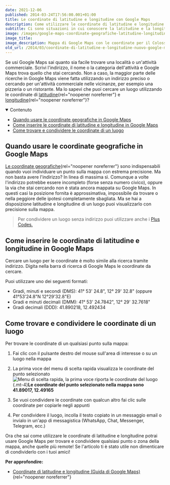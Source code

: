 ```yaml
---
date: 2021-12-06
published: 2014-03-24T17:56:00.001+01:00
title: Le coordinate di latitudine e longitudine con Google Maps
description: Come utilizzare le coordinate di latitudine e longitudine con Google Maps
subtitle: Ci sono situazioni in cui conoscere la latitudine e la longitudine di un luogo può fare la differenza. Vediamo alcune applicazioni pratiche.
image: /images/google-maps-coordinate-geografiche-latitudine-longitudine.png
image_title:
image_description: Mappa di Google Maps con le coordinate per il Colosseo
old_url: /2014/03/coordinate-di-latitudine-e-longitudine-nuovo-google-maps.html
---
```

Se usi Google Maps sai quanto sia facile trovare una località o un'attività commerciale. Scrivi l'indirizzo, il nome o la categoria dell'attività e Google Maps trova quello che stai cercando. Non a caso, la maggior parte delle ricerche in Google Maps viene fatta utilizzando un indirizzo preciso o cercando per un'attività commerciale nelle vicinanze, per esempio una pizzeria o un ristorante. Ma lo sapevi che puoi cercare un luogo utilizzando le coordinate di [latitudine](https://it.wikipedia.org/wiki/Latitudine){rel="noopener noreferrer"} e [longitudine](https://it.wikipedia.org/wiki/Longitudine){rel="noopener noreferrer"}?

<nav class="mt-8">
<details class="bg-gray-100 dark:bg-gray-800 text-sm lg:text-base p-4" open>
  <summary>Contenuto</summary>

- [Quando usare le coordinate geografiche in Google Maps](#quando-usare-le-coordinate-geografiche-in-google-maps)
- [Come inserire le coordinate di latitudine e longitudine in Google Maps](#come-inserire-le-coordinate-di-latitudine-e-longitudine-in-google-maps)
- [Come trovare e condividere le coordinate di un luogo](#come-trovare-e-condividere-le-coordinate-di-un-luogo)

</details>
</nav>

## Quando usare le coordinate geografiche in Google Maps

[Le coordinate geografiche](https://it.wikipedia.org/wiki/Coordinate_geografiche){rel="noopener noreferrer"} sono indispensabili quando vuoi individuare un punto sulla mappa con estrema precisione. Ma non basta avere l'indirizzo? In linea di massima sì. Comunque a volte l'indirizzo potrebbe essere incompleto (forse senza numero civico), oppure la via che stai cercando non è stata ancora mappata su Google Maps. In questi casi la posizione fornita è approssimativa, impossibile da trovare o nella peggiore delle ipotesi completamente sbagliata. Ma se hai a disposizione latitudine e longitudine di un luogo puoi visualizzarlo con precisione sulla mappa.

> Per condividere un luogo senza indirizzo puoi utilizzare anche i [Plus Codes.](/google-maps/tutorial/#come-trovare-un-luogo-usando-un-plus-code-in-google-maps%2C-google-earth-e-ricerca-google/)

## Come inserire le coordinate di latitudine e longitudine in Google Maps

Cercare un luogo per le coordinate è molto simile alla ricerca tramite indirizzo. Digita nella barra di ricerca di Google Maps le coordinate da cercare.

Puoi utilizzare uno dei seguenti formati:

- Gradi, minuti e secondi (DMS):  41° 53' 24.8", 12° 29' 32.8"  (oppure 41°53'24.8"N 12°29'32.8"E)
- Gradi e minuti decimali (DMM): 41° 53' 24.7842", 12° 29' 32.7618"
- Gradi decimali (DDD): 41.890218, 12.492434

## Come trovare e condividere le coordinate di un luogo

Per trovare le coordinate di un qualsiasi punto sulla mappa:

1. Fai clic con il pulsante destro del mouse sull'area di interesse o su un luogo nella mappa
2. La prima voce del menu di scelta rapida visualizza le coordinate del punto selezionato
![Menu di scelta rapida, la prima voce riporta le coordinate del luogo](/images/google-maps-trovare-coordinate-luogo.png 'La prima voce del menu di scelta rapida indica le coordinate del luogo selezionato'){.mt-4}**Le coordinate del punto selezionato nella mappa sono 41.89017, 12.49165**

3. Se vuoi condividere le coordinate con qualcun altro fai clic sulle coordinate per copiarle negli appunti
4. Per condividere il luogo, incolla il testo copiato in un messaggio email o invialo in un'app di messagistica (WhatsApp, Chat, Messenger, Telegram, ecc.)

Ora che sai come utilizzare le coordinate di latitudine e longitudine potrai usare Google Maps per trovare e condividere qualsiasi punto o zona della mappa, anche quelle più remote! Se l'articolo ti è stato utile non dimenticare di condividerlo con i tuoi amici!

**Per approfondire:**

- [Coordinate di latitudine e longitudine (Guida di Google Maps)](https://support.google.com/maps/answer/18539?hl=it){rel="noopener noreferrer"}
